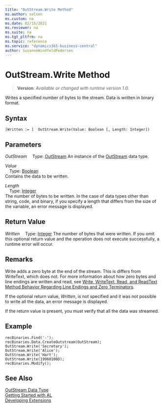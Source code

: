 ```yaml
---
title: "OutStream.Write Method"
ms.author: solsen
ms.custom: na
ms.date: 02/15/2021
ms.reviewer: na
ms.suite: na
ms.tgt_pltfrm: na
ms.topic: reference
ms.service: "dynamics365-business-central"
author: SusanneWindfeldPedersen
---
```

[//]: # (START>DO_NOT_EDIT)
[//]: # (IMPORTANT:Do not edit any of the content between here and the END>DO_NOT_EDIT.)
[//]: # (Any modifications should be made in the .xml files in the ModernDev repo.)
# OutStream.Write Method
> **Version**: _Available or changed with runtime version 1.0._

Writes a specified number of bytes to the stream. Data is written in binary format.


## Syntax
```
[Written := ]  OutStream.Write(Value: Boolean [, Length: Integer])
```
## Parameters
*OutStream*
&emsp;Type: [OutStream](outstream-data-type.md)
An instance of the [OutStream](outstream-data-type.md) data type.

*Value*  
&emsp;Type: [Boolean](../boolean/boolean-data-type.md)  
Contains the data to be written.
        
*Length*  
&emsp;Type: [Integer](../integer/integer-data-type.md)  
The number of bytes to be written. In the case of data types other than string, code, and binary, if you specify a length that differs from the size of the variable, an error message is displayed.  


## Return Value
*Written*
&emsp;Type: [Integer](../integer/integer-data-type.md)
The number of bytes that were written. If you omit this optional return value and the operation does not execute successfully, a runtime error will occur.  


[//]: # (IMPORTANT: END>DO_NOT_EDIT)

## Remarks  
Write adds a zero byte at the end of the stream. This is differs from WriteText, which does not. For more information about how zero bytes and line endings are written and read, see [Write, WriteText, Read, and ReadText Method Behavior Regarding Line Endings and Zero Terminators](../../devenv-write-read-methods-line-break-behavior.md).

If the optional return value, *Written*, is not specified and it was not possible to write all the data, an error message is displayed.  
  
 If the return value is present, you must verify that all the data was streamed.  
  
## Example  
  
```al
recBinaries.Find('-');  
recBinaries.Data.CreateOutstream(OutStream);  
OutStream.Write('Secretary');  
OutStream.Write('Alice');  
OutStream.Write('Hart');  
OutStream.Write(19960106D);  
recBinaries.Modify();  
```  
  
## See Also
[OutStream Data Type](outstream-data-type.md)  
[Getting Started with AL](../../devenv-get-started.md)  
[Developing Extensions](../../devenv-dev-overview.md)